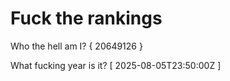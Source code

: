 # Fuck the rankings

Who the hell am I?
{ 20649126 }

What fucking year is it?
[ 2025-08-05T23:50:00Z ]
